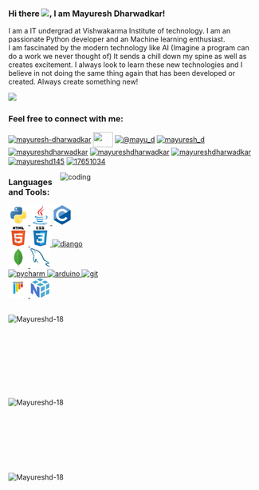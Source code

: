 ### Hi there <img src="https://raw.githubusercontent.com/MartinHeinz/MartinHeinz/master/wave.gif" width="30px">, I am Mayuresh Dharwadkar!
I am a IT undergrad at Vishwakarma Institute of technology. I am an passionate Python developer and an Machine learning enthusiast.<br>
I am fascinated by the modern technology like AI (Imagine a program can do a work we never thought of) It sends a chill down my spine as well as creates excitement. I always look to learn these new technologies and I believe in not doing the same thing again that has been developed or created. Always create something new!

![](https://komarev.com/ghpvc/?username=Mayureshd-18&label=PROFILE+VIEWS)

<h3 align="left">Feel free to connect with me:</h3>
<p align="left">
<a href="https://linkedin.com/in/mayuresh-dharwadkar" target="blank"><img align="center" src="https://raw.githubusercontent.com/rahuldkjain/github-profile-readme-generator/master/src/images/icons/Social/linked-in-alt.svg" alt="mayuresh-dharwadkar" height="30" width="40" /></a>
<a href="https://www.leetcode.com/" target="blank"><img align="center" src="https://raw.githubusercontent.com/rahuldkjain/github-profile-readme-generator/master/src/images/icons/Social/leet-code.svg" alt="" height="30" width="40" /></a>
<a href="https://www.hackerrank.com/Mayu_D" target="blank"><img align="center" src="https://raw.githubusercontent.com/rahuldkjain/github-profile-readme-generator/master/src/images/icons/Social/hackerrank.svg" alt="@mayu_d" height="30" width="40" /></a>
  <a href="https://www.codechef.com/users/mayuresh_d" target="blank"><img align="center" src="https://cdn.jsdelivr.net/npm/simple-icons@3.1.0/icons/codechef.svg" alt="mayuresh_d" height="30" width="40" /></a>
 <a href="https://kaggle.com/mayureshdharwadkar" target="blank"><img align="center" src="https://raw.githubusercontent.com/rahuldkjain/github-profile-readme-generator/master/src/images/icons/Social/kaggle.svg" alt="mayureshdharwadkar" height="30" width="40" /></a> 
  <a href="https://codeforces.com/profile/mayureshdharwadkar" target="blank"><img align="center" src="https://raw.githubusercontent.com/rahuldkjain/github-profile-readme-generator/master/src/images/icons/Social/codeforces.svg" alt="mayureshdharwadkar" height="30" width="40" /></a>
  <a href="https://auth.geeksforgeeks.org/user/mayureshdharwadkar" target="blank"><img align="center" src="https://raw.githubusercontent.com/rahuldkjain/github-profile-readme-generator/master/src/images/icons/Social/geeks-for-geeks.svg" alt="mayureshdharwadkar" height="30" width="40" /></a>
  <a href="https://twitter.com/mayureshd145" target="blank"><img align="center" src="https://raw.githubusercontent.com/rahuldkjain/github-profile-readme-generator/master/src/images/icons/Social/twitter.svg" alt="mayureshd145" height="30" width="40" /></a>
  <a href="https://stackoverflow.com/users/17651034" target="blank"><img align="center" src="https://raw.githubusercontent.com/rahuldkjain/github-profile-readme-generator/master/src/images/icons/Social/stack-overflow.svg" alt="17651034" height="30" width="40" /></a>

</p>
  <img align = "right" alt = "coding" width="400" src="https://cdn.dribbble.com/users/2131993/screenshots/4948736/thoughtworks-gif_dribbble.gif">

  







<!--
**Mayureshd-18/Mayureshd-18** is a ✨ _special_ ✨ repository because its `README.md` (this file) appears on your GitHub profile.

Here are some ideas to get you started:

- 🔭 I’m currently working on ...
- 🌱 I’m currently learning ...
- 👯 I’m looking to collaborate on ...
- 🤔 I’m looking for help with ...
- 💬 Ask me about ...
- 📫 How to reach me: ...
- 😄 Pronouns: ...
- ⚡ Fun fact: ...
-->


<h3 align="left">Languages and Tools:</h3>
<p align="left">
  <a href="https://www.python.org" target="_blank" rel="noreferrer">
    <img src="https://raw.githubusercontent.com/devicons/devicon/master/icons/python/python-original.svg" alt="python" width="40" height="40"/>
  </a>
  <a href="https://www.java.com" target="_blank" rel="noreferrer">
    <img src="https://raw.githubusercontent.com/devicons/devicon/master/icons/java/java-original.svg" alt="java" width="40" height="40"/>
  </a>
  <a href="https://en.wikipedia.org/wiki/C_(programming_language)" target="_blank" rel="noreferrer">
    <img src="https://raw.githubusercontent.com/devicons/devicon/master/icons/c/c-original.svg" alt="c" width="40" height="40"/>
  </a>

  <br>
  

  <a href="https://www.w3schools.com/html/" target="_blank" rel="noreferrer">
    <img src="https://raw.githubusercontent.com/devicons/devicon/master/icons/html5/html5-original-wordmark.svg" alt="html5" width="40" height="40"/>
  </a>
  <a href="https://www.w3schools.com/css/" target="_blank" rel="noreferrer">
    <img src="https://raw.githubusercontent.com/devicons/devicon/master/icons/css3/css3-original-wordmark.svg" alt="css3" width="40" height="40"/>
  </a>
  <a href="https://www.djangoproject.com/" target="_blank" rel="noreferrer">
    <img src="https://cdn.worldvectorlogo.com/logos/django.svg" alt="django" width="40" height="40"/>
  </a>
  <br>
  <a href="https://www.mongodb.com/" target="_blank" rel="noreferrer">
    <img src="https://github.com/devicons/devicon/blob/master/icons/mongodb/mongodb-original.svg" alt="mongodb" width="40" height="40"/>
  </a>
  <a href="https://www.mysql.com/" target="_blank" rel="noreferrer">
    <img src="https://raw.githubusercontent.com/devicons/devicon/master/icons/mysql/mysql-original.svg" alt="mysql" width="40" height="40"/>
  </a>
  <br>
<a href="https://www.jetbrains.com/pycharm/" target="_blank" rel="noreferrer">
  <img src="https://upload.wikimedia.org/wikipedia/commons/thumb/1/1d/PyCharm_Icon.svg/1200px-PyCharm_Icon.svg.png" alt="pycharm" width="40" height="40"/>
</a>

  <a href="https://www.arduino.cc/" target="_blank" rel="noreferrer">
    <img src="https://cdn.worldvectorlogo.com/logos/arduino-1.svg" alt="arduino" width="40" height="40"/>
    <a href="https://git-scm.com/" target="_blank" rel="noreferrer">
  <img src="https://www.vectorlogo.zone/logos/git-scm/git-scm-icon.svg" alt="git" width="40" height="40"/>
</a>
    <br>
<a href="https://pytest.org/" target="_blank" rel="noreferrer">
  <img src="https://raw.githubusercontent.com/devicons/devicon/master/icons/pytest/pytest-original.svg" alt="pytest" width="40" height="40"/>
</a>

<a href="https://numpy.org/" target="_blank" rel="noreferrer">
  <img src="https://raw.githubusercontent.com/devicons/devicon/master/icons/numpy/numpy-original.svg" alt="numpy" width="40" height="40"/>
</a>
<br>
    
<BR CLEAR=RIGHT|LEFT />    


    
<p><img align="left" src="https://github-readme-streak-stats.herokuapp.com/?user=Mayureshd-18&" alt="Mayureshd-18" /></p>
<BR CLEAR=RIGHT/>
    <BR CLEAR=RIGHT/>
    <BR CLEAR=RIGHT/>
    <BR CLEAR=RIGHT/>
    <BR CLEAR=RIGHT/>
    <BR CLEAR=RIGHT/>
    <BR CLEAR=RIGHT/>
    <BR CLEAR=RIGHT/>
    <BR CLEAR=RIGHT/>
        <p><img align="left" src="https://github-readme-stats.vercel.app/api/top-langs?username=Mayureshd-18&show_icons=true&locale=en&layout=compact" alt="Mayureshd-18" /></p>
        <BR CLEAR=RIGHT/>
    <BR CLEAR=RIGHT/>
    <BR CLEAR=RIGHT/>
    <BR CLEAR=RIGHT/>
    <BR CLEAR=RIGHT/>
    <BR CLEAR=RIGHT/>
    <BR CLEAR=RIGHT/>
    <BR CLEAR=RIGHT/>

<p>&nbsp;<img align="left" src="https://github-readme-stats.vercel.app/api?username=Mayureshd-18&show_icons=true&locale=en" alt="Mayureshd-18" /></p>
   
    

